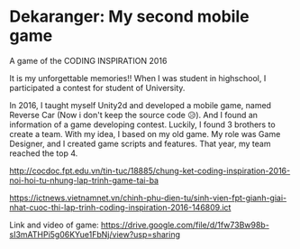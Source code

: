 # Dekaranger: My second mobile game
A game of the CODING INSPIRATION 2016

It is my unforgettable memories!! When I was student in highschool, I participated a contest for student of University.

In 2016, I taught myself Unity2d and developed a mobile game, named Reverse Car (Now i don't keep the source code :disappointed_relieved:). And I found an information of a game developing contest. Luckily, I found 3 brothers to create a team.
With my idea, I based on my old game. My role was Game Designer, and I created game scripts and features. That year, my team reached the top 4.

http://cocdoc.fpt.edu.vn/tin-tuc/18885/chung-ket-coding-inspiration-2016-noi-hoi-tu-nhung-lap-trinh-game-tai-ba

https://ictnews.vietnamnet.vn/chinh-phu-dien-tu/sinh-vien-fpt-gianh-giai-nhat-cuoc-thi-lap-trinh-coding-inspiration-2016-146809.ict

Link and video of game:
https://drive.google.com/file/d/1fw73Bw98b-sI3mATHPi5g06KYue1FbNj/view?usp=sharing
